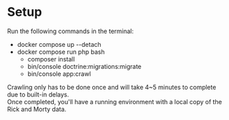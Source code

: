 # Setup

Run the following commands in the terminal:  
* docker compose up --detach  
* docker compose run php bash
  * composer install
  * bin/console doctrine:migrations:migrate
  * bin/console app:crawl

Crawling only has to be done once and will take 4~5 minutes to complete due to built-in delays.  
Once completed, you'll have a running environment with a local copy of the Rick and Morty data.
